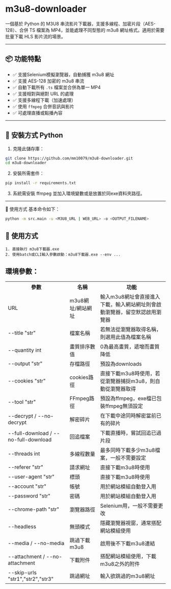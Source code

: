 # m3u8-downloader

一個基於 Python 的 M3U8 串流影片下載器，支援多線程、加密片段（AES-128）、合併 TS 檔案為 MP4，並能處理不同型態的 m3u8 網址格式。適用於需要批量下載 HLS 影片流的場景。

---

## 📦 功能特點

- ✅ 支援Selenium模擬瀏覽器，自動捕獲 m3u8 網址
- ✅ 支援 AES-128 加密的 m3u8 串流
- ✅ 自動下載所有 `.ts` 檔案並合併為單一 MP4
- ✅ 支援相對與絕對 URL 的處理
- ✅ 支援多線程下載（加速處理）
- ✅ 使用 `ffmpeg` 合併音訊與影片
- ✅ 可處理直播或點播內容

---

## 🔧 安裝方式 Python

1. 克隆此儲存庫：

```bash
git clone https://github.com/mm10079/m3u8-downloader.git
cd m3u8-downloader
```
2. 安裝所需套件：

```bash
pip install -r requirements.txt
```

3. 系統需安裝 ffmpeg 並加入環境變數或是放置於同exe資料夾路徑。

---
🚀 使用方式
基本命令如下：

```bash
python -m src.main -u <M3U8_URL | WEB_URL> -o <OUTPUT_FILENAME>
```

## 🔧 使用方式

```
1. 直接執行 m3u8下載器.exe
2. 使用batch或CLI輸入參數啟動：m3u8下載器.exe --env ...
```

## 環境參數：
<table>
  <tr>
    <th>參數</th><th>名稱</th><th>功能</th>
  </tr>
  <tr>
    <td>URL</td><td>m3u8網址/網站網址</td><td>輸入m3u8網址會直接進入下載，輸入網站網址則會啟動瀏覽器，留空默認啟用瀏覽器</td>
  </tr>
  <tr>
    <td>--title "str"</td><td>檔案名稱</td><td>若無法從瀏覽器取得名稱，則選用此值為檔案名稱</td>
  </tr>
  <tr>
    <td>--quantity int</td><td>畫質排序數值</td><td>0為最高畫質，遞增而畫質降低</td>
  </tr>
  <tr>
    <td>--output "str"</td><td>存檔路徑</td><td>預設為downloads</td>
  </tr>
  <tr>
    <td>--cookies "str"</td><td>cookies路徑</td><td>直接下載m3u8時使用，若從瀏覽器捕捉m3u8，則自動從瀏覽器取得</td>
  </tr>
  <tr>
    <td>--tool "str"</td><td>FFmpeg路徑</td><td>預設為ffmpeg，exe檔已包裝ffmpeg無須設定</td>
  </tr>
  <tr>
    <td>--decrypt / --no-decrypt</td><td>解密碎片</td><td>在下載中途同時解密當前已有的碎片</td>
  </tr>
  <tr>
    <td>--full-download / --no-full-download</td><td>回追檔案</td><td>下載直播時，嘗試回追已過片段</td>
  </tr>
  <tr>
    <td>--threads int</td><td>多線程數量</td><td>最多同時下載多少m3u8檔案，一般不需要設定</td>
  </tr>
  <tr>
    <td>--referer "str"</td><td>請求網址</td><td>直接下載m3u8時使用</td>
  </tr>
  <tr>
    <td>--user-agent "str"</td><td>標頭</td><td>直接下載m3u8時使用</td>
  </tr>
  <tr>
    <td>--account "str"</td><td>帳號</td><td>用於網站模組自動登入用</td>
  </tr>
  <tr>
    <td>--password "str"</td><td>密碼</td><td>用於網站模組自動登入用</td>
  </tr>
  <tr>
    <td>--chrome-path "str"</td><td>瀏覽器路徑</td><td>Selenium用，一般不需要更改</td>
  </tr>
  <tr>
    <td>--headless</td><td>無頭模式</td><td>隱藏瀏覽器視窗，通常搭配網站模組使用</td>
  </tr>
  <tr>
    <td>--media / --no-media</td><td>跳過下載m3u8</td><td>啟用後不下載m3u8連結</td>
  </tr>
  <tr>
    <td>--attachment / --no-attachment</td><td>下載附件</td><td>搭配網站模組使用，下載m3u8之外的附件</td>
  </tr>
  <tr>
    <td>--skip-urls "str1","str2","str3"</td><td>跳過網址</td><td>輸入欲跳過的m3u8網址</td>
  </tr>
</table>
